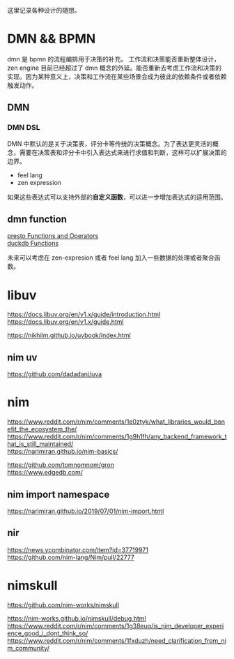
这里记录各种设计的随想。

# DMN  && BPMN

dmn 是 bpmn 的流程编排用于决策的补充。
工作流和决策能否重新整体设计，zen engine 目前已经超过了 dmn 概念的外延。能否重新去考虑工作流和决策的实现。因为某种意义上，决策和工作流在某些场景会成为彼此的依赖条件或者依赖触发动作。

## DMN

### DMN DSL

DMN 中默认的是关于决策表，评分卡等传统的决策概念。为了表达更灵活的概念，需要在决策表和评分卡中引入表达式来进行求值和判断，这样可以扩展决策的边界。

- feel lang
- zen expression

如果这些表达式可以支持外部的**自定义函数**，可以进一步增加表达式的适用范围。

## dmn function

[presto Functions and Operators ](https://prestodb.io/docs/current/functions.html)    
[duckdb Functions](https://duckdb.org/docs/sql/functions/overview.html)

未来可以考虑在 zen-expresion 或者 feel lang 加入一些数据的处理或者聚合函数。


# libuv

https://docs.libuv.org/en/v1.x/guide/introduction.html  
https://docs.libuv.org/en/v1.x/guide.html  

https://nikhilm.github.io/uvbook/index.html

## nim uv

https://github.com/dadadani/uva



# nim

https://www.reddit.com/r/nim/comments/1e0ztyk/what_libraries_would_benefit_the_ecosystem_the/  
https://www.reddit.com/r/nim/comments/1g9h1fh/any_backend_framework_that_is_still_maintained/  
https://narimiran.github.io/nim-basics/  

https://github.com/tomnomnom/gron  
https://www.edgedb.com/  
## nim import namespace

https://narimiran.github.io/2019/07/01/nim-import.html  


## nir

https://news.ycombinator.com/item?id=37719971  
https://github.com/nim-lang/Nim/pull/22777  

# nimskull

https://github.com/nim-works/nimskull  

https://nim-works.github.io/nimskull/debug.html  
https://www.reddit.com/r/nim/comments/1g38euq/is_nim_developer_experience_good_i_dont_think_so/  
https://www.reddit.com/r/nim/comments/1fxduzh/need_clarification_from_nim_community/  

